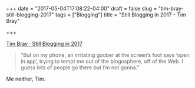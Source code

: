 +++
date = "2017-05-04T17:08:22-04:00"
draft = false
slug = "tim-bray-still-blogging-2017"
tags = ["Blogging"]
title = "Still Blogging in 2017 - Tim Bray"

+++

<a href="https://www.tbray.org/ongoing/When/201x/2017/05/03/Blogging-in-2017">Tim Bray · Still Blogging in 2017</a>

<blockquote>
"But on my phone, an irritating goober at the screen’s foot says ‘open in app’, trying to tempt me out of the blogosphere, off of the Web. I guess lots of people go there but I’m not gonna."
</blockquote>

Me neither, Tim.



